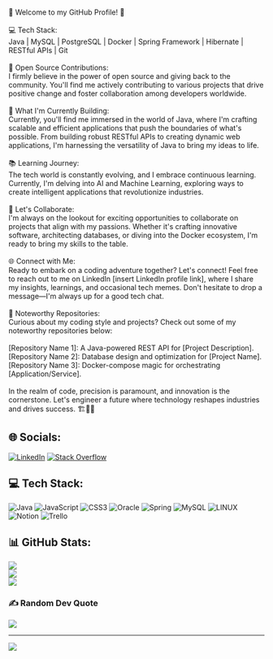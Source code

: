 <br>🚀 Welcome to my GitHub Profile! 🚀<br><br>💻 Tech Stack:<br>Java | MySQL | PostgreSQL | Docker | Spring Framework | Hibernate | RESTful APIs | Git<br><br>🌱 Open Source Contributions:<br>I firmly believe in the power of open source and giving back to the community. You'll find me actively contributing to various projects that drive positive change and foster collaboration among developers worldwide.<br><br>🔭 What I'm Currently Building:<br>Currently, you'll find me immersed in the world of Java, where I'm crafting scalable and efficient applications that push the boundaries of what's possible. From building robust RESTful APIs to creating dynamic web applications, I'm harnessing the versatility of Java to bring my ideas to life.<br><br>📚 Learning Journey:<br>The tech world is constantly evolving, and I embrace continuous learning. Currently, I'm delving into AI and Machine Learning, exploring ways to create intelligent applications that revolutionize industries.<br><br>💼 Let's Collaborate:<br>I'm always on the lookout for exciting opportunities to collaborate on projects that align with my passions. Whether it's crafting innovative software, architecting databases, or diving into the Docker ecosystem, I'm ready to bring my skills to the table.<br><br>🌐 Connect with Me:<br>Ready to embark on a coding adventure together? Let's connect! Feel free to reach out to me on LinkedIn [insert LinkedIn profile link], where I share my insights, learnings, and occasional tech memes. Don't hesitate to drop a message—I'm always up for a good tech chat.<br><br>🔗 Noteworthy Repositories:<br>Curious about my coding style and projects? Check out some of my noteworthy repositories below:<br><br>[Repository Name 1]: A Java-powered REST API for [Project Description].<br>[Repository Name 2]: Database design and optimization for [Project Name].<br>[Repository Name 3]: Docker-compose magic for orchestrating [Application/Service].<br><br>In the realm of code, precision is paramount, and innovation is the cornerstone. Let's engineer a future where technology reshapes industries and drives success. 🏗️🔬🚀

## 🌐 Socials:
[![LinkedIn](https://img.shields.io/badge/LinkedIn-%230077B5.svg?logo=linkedin&logoColor=white)](https://linkedin.com/in/https://www.linkedin.com/in/juan-gabriel-mansilla/) [![Stack Overflow](https://img.shields.io/badge/-Stackoverflow-FE7A16?logo=stack-overflow&logoColor=white)](https://stackoverflow.com/users/https://stackoverflow.com/users/19780197/jugaman) 

## 💻 Tech Stack:
![Java](https://img.shields.io/badge/java-%23ED8B00.svg?style=for-the-badge&logo=java&logoColor=white) ![JavaScript](https://img.shields.io/badge/javascript-%23323330.svg?style=for-the-badge&logo=javascript&logoColor=%23F7DF1E) ![CSS3](https://img.shields.io/badge/css3-%231572B6.svg?style=for-the-badge&logo=css3&logoColor=white) ![Oracle](https://img.shields.io/badge/Oracle-F80000?style=for-the-badge&logo=oracle&logoColor=white) ![Spring](https://img.shields.io/badge/spring-%236DB33F.svg?style=for-the-badge&logo=spring&logoColor=white) ![MySQL](https://img.shields.io/badge/mysql-%2300f.svg?style=for-the-badge&logo=mysql&logoColor=white) ![LINUX](https://img.shields.io/badge/Linux-FCC624?style=for-the-badge&logo=linux&logoColor=black) ![Notion](https://img.shields.io/badge/Notion-%23000000.svg?style=for-the-badge&logo=notion&logoColor=white) ![Trello](https://img.shields.io/badge/Trello-%23026AA7.svg?style=for-the-badge&logo=Trello&logoColor=white)
## 📊 GitHub Stats:
![](https://github-readme-stats.vercel.app/api?username=Jugaman&theme=vision-friendly-dark&hide_border=false&include_all_commits=true&count_private=true)<br/>
![](https://github-readme-streak-stats.herokuapp.com/?user=Jugaman&theme=vision-friendly-dark&hide_border=false)<br/>
![](https://github-readme-stats.vercel.app/api/top-langs/?username=Jugaman&theme=vision-friendly-dark&hide_border=false&include_all_commits=true&count_private=true&layout=compact)

### ✍️ Random Dev Quote
![](https://quotes-github-readme.vercel.app/api?type=horizontal&theme=gruvbox)

---
[![](https://visitcount.itsvg.in/api?id=Jugaman&icon=5&color=0)](https://visitcount.itsvg.in)

